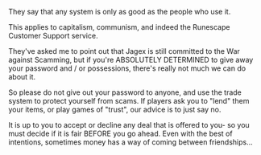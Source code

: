 They say that any system is only as good as the people who use it.

This applies to capitalism, communism, and indeed the Runescape Customer Support service.

They've asked me to point out that Jagex is still committed to the War against Scamming, but if you're ABSOLUTELY DETERMINED to give away your password and / or possessions, there's really not much we can do about it.

So please do not give out your password to anyone, and use the trade system to protect yourself from scams. If players ask you to "lend" them your items, or play games of "trust", our advice is to just say no.

It is up to you to accept or decline any deal that is offered to you- so you must decide if it is fair BEFORE you go ahead. Even with the best of intentions, sometimes money has a way of coming between friendships...
